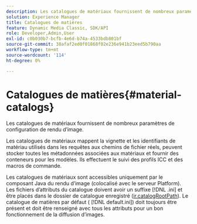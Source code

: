 ```yaml
---
description: Les catalogues de matériaux fournissent de nombreux paramètres de configuration de rendu d’image.
solution: Experience Manager
title: Catalogues de matières
feature: Dynamic Media Classic, SDK/API
role: Developer,Admin,User
exl-id: c0b030b7-bcfb-4e6d-b74a-4533bdb801bf
source-git-commit: 38afaf2ed0f01868f02e236e941b23eed5b790aa
workflow-type: tm+mt
source-wordcount: '114'
ht-degree: 0%

---
```


# Catalogues de matières{#material-catalogs}

Les catalogues de matériaux fournissent de nombreux paramètres de configuration de rendu d’image.

Les catalogues de matériaux mappent la vignette et les identifiants de matériau utilisés dans les requêtes aux chemins de fichier réels, peuvent stocker toutes les métadonnées associées aux matériaux et fournir des conteneurs pour les modèles. Ils effectuent le suivi des profils ICC et des macros de commande.

Les catalogues de matériaux sont accessibles uniquement par le composant Java du rendu d’image (colocalisé avec le serveur Platform). Les fichiers d’attributs du catalogue doivent avoir un suffixe [!DNL .ini] et être placés dans le dossier de catalogue enregistré ([ir.catalogRootPath](../../../../../../ir-api/server-admin/image-rendering-api-ref/c-ir-server-administration/c-ir-configuration-settings-reference/c-ir-catalog-folder.md#concept-1c1d308112054bb99e3895c3fb8ca5f7)). Le catalogue de matières par défaut ( [!DNL default.ini]) doit toujours être présent et doit être renseigné avec tous les attributs pour un bon fonctionnement de la diffusion d’images.
